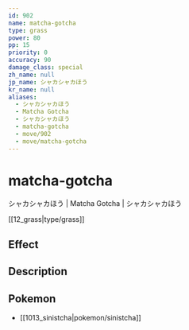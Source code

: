 ```yaml
---
id: 902
name: matcha-gotcha
type: grass
power: 80
pp: 15
priority: 0
accuracy: 90
damage_class: special
zh_name: null
jp_name: シャカシャカほう
kr_name: null
aliases:
  - シャカシャカほう
  - Matcha Gotcha
  - シャカシャカほう
  - matcha-gotcha
  - move/902
  - move/matcha-gotcha
---
```

# matcha-gotcha
    
シャカシャカほう | Matcha Gotcha | シャカシャカほう

[[12_grass|type/grass]]

## Effect



## Description



## Pokemon

- [[1013_sinistcha|pokemon/sinistcha]]

